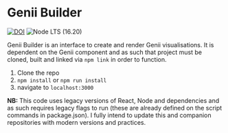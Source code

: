 # Genii Builder
[![DOI](https://zenodo.org/badge/155877027.svg)](https://zenodo.org/doi/10.5281/zenodo.12571944)
![Node LTS (16.20)](https://img.shields.io/badge/node-v16.20.x-blue)


Genii Builder is an interface to create and render Genii visualisations. It is dependent on the Genii component and as such that project must be cloned, built and linked via `npm link` in order to function.

1. Clone the repo
2. `npm install` or `npm run install`
3. navigate to `localhost:3000`

**NB:** This code uses legacy versions of React, Node and dependencies and as such requires legacy flags to run (these are already defined on the script commands in package.json). I fully intend to update this and companion repositories with modern versions and practices.